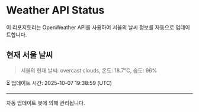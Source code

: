 
# Weather API Status

이 리포지토리는 OpenWeather API를 사용하여 서울의 날씨 정보를 자동으로 업데이트합니다.

## 현재 서울 날씨
> 서울의 현재 날씨: overcast clouds, 온도: 18.7°C, 습도: 96%

⏳ 업데이트 시간: 2025-10-07 19:38:59 (UTC)

---
자동 업데이트 봇에 의해 관리됩니다.
